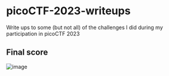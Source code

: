 # picoCTF-2023-writeups

Write ups to some (but not all) of the challenges I did during my participation in picoCTF 2023

## Final score

![image](https://user-images.githubusercontent.com/96510931/228374562-1f114c48-77c5-45af-9538-d354912903c9.png)

